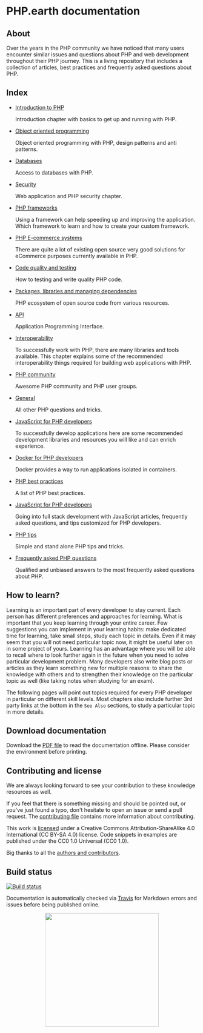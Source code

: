# PHP.earth documentation

## About

Over the years in the PHP community we have noticed that many users encounter
similar issues and questions about PHP and web development throughout their PHP
journey. This is a living repository that includes a collection of articles, best
practices and frequently asked questions about PHP.

## Index

* [Introduction to PHP](/intro)

  Introduction chapter with basics to get up and running with PHP.

* [Object oriented programming](/oop)

  Object oriented programming with PHP, design patterns and anti patterns.

* [Databases](/databases)

  Access to databases with PHP.

* [Security](/security)

  Web application and PHP security chapter.

* [PHP frameworks](/frameworks)

  Using a framework can help speeding up and improving the application. Which
  framework to learn and how to create your custom framework.

* [PHP E-commerce systems](/ecommerce)

  There are quite a lot of existing open source very good solutions for eCommerce
  purposes currently available in PHP.

* [Code quality and testing](/quality)

  How to testing and write quality PHP code.

* [Packages, libraries and managing dependencies](/packages)

  PHP ecosystem of open source code from various resources.

* [API](/api)

  Application Programming Interface.

* [Interoperability](/interop)

  To successfully work with PHP, there are many libraries and tools available.
  This chapter explains some of the recommended interoperability things required
  for building web applications with PHP.

* [PHP community](/community)

  Awesome PHP community and PHP user groups.

* [General](/general)

  All other PHP questions and tricks.

* [JavaScript for PHP developers](/js)

  To successfully develop applications here are some recommended development
  libraries and resources you will like and can enrich experience.

* [Docker for PHP developers](/docker)

  Docker provides a way to run applications isolated in containers.

* [PHP best practices](/best-practices)

  A list of PHP best practices.

* [JavaScript for PHP developers](/js)

  Going into full stack development with JavaScript articles, frequently asked
  questions, and tips customized for PHP developers.

* [PHP tips](/tips)

  Simple and stand alone PHP tips and tricks.

* [Frequently asked PHP questions](/faq)

  Qualified and unbiased answers to the most frequently asked questions about PHP.

## How to learn?

Learning is an important part of every developer to stay current. Each person has
different preferences and approaches for learning. What is important that you
keep learning through your entire career. Few suggestions you can implement in
your learning habits: make dedicated time for learning, take small steps, study
each topic in details. Even if it may seem that you will not need particular topic
now, it might be useful later on in some project of yours. Learning has an
advantage where you will be able to recall where to look further again in the
future when you need to solve particular development problem. Many developers
also write blog posts or articles as they learn something new for multiple reasons:
to share the knowledge with others and to strengthen their knowledge on the particular
topic as well (like taking notes when studying for an exam).

The following pages will point out topics required for every PHP developer in
particular on different skill levels. Most chapters also include further 3rd
party links at the bottom in the `See Also` sections, to study a particular topic
in more details.

## Download documentation

Download the [PDF file](https://php.earth/php-earth.pdf) to read the documentation
offline. Please consider the environment before printing.

## Contributing and license

We are always looking forward to see your contribution to these knowledge resources
as well.

If you feel that there is something missing and should be pointed out, or you've
just found a typo, don't hesitate to open an issue or send a pull request. The
[contributing file](https://github.com/php-earth/docs/blob/master/.github/CONTRIBUTING.md)
contains more information about contributing.

This work is [licensed](https://github.com/php-earth/docs/blob/master/LICENSE)
under a Creative Commons Attribution-ShareAlike 4.0 International (CC BY-SA 4.0)
license. Code snippets in examples are published under the CC0 1.0 Universal
(CC0 1.0).

Big thanks to all the [authors and contributors](https://php.earth/contributors).

## Build status

[![Build status](https://img.shields.io/travis/php-earth/docs.svg?style=plastic)](https://travis-ci.org/php-earth/docs)

Documentation is automatically checked via [Travis](https://travis-ci.org/php-earth/docs)
for Markdown errors and issues before being published online.

<div align="center">
  <img src="https://cdn.rawgit.com/php-earth/logo/master/svg/indigo.svg" width="300">
</div>
